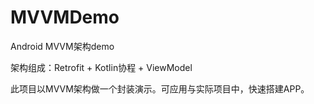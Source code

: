 # MVVMDemo
Android MVVM架构demo

架构组成：Retrofit + Kotlin协程 + ViewModel

此项目以MVVM架构做一个封装演示。可应用与实际项目中，快速搭建APP。